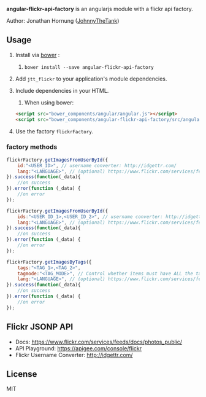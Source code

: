 **angular-flickr-api-factory** is an angularjs module with a flickr api factory.

Author: Jonathan Hornung ([JohnnyTheTank](https://github.com/JohnnyTheTank))

## Usage

1. Install via [bower](http://bower.io/) :
    1. `bower install --save angular-flickr-api-factory`
2. Add `jtt_flickr` to your application's module dependencies.
3. Include dependencies in your HTML.
    1. When using bower:

    ```html
    <script src="bower_components/angular/angular.js"></script>
    <script src="bower_components/angular-flickr-api-factory/src/angular-flickr-api-factory.js"></script>
    ```

4. Use the factory `flickrFactory`.

### factory methods

```js
flickrFactory.getImagesFromUserById({
    id:"<USER_ID>", // username converter: http://idgettr.com/
    lang:"<LANGUAGE>", // (optional) https://www.flickr.com/services/feeds/
}).success(function(_data){
    //on success
}).error(function (_data) {
    //on error
});
```

```js
flickrFactory.getImagesFromUserById({
    ids:"<USER_ID_1>,<USER_ID_2>", // username converter: http://idgettr.com/
    lang:"<LANGUAGE>", // (optional) https://www.flickr.com/services/feeds/
}).success(function(_data){
    //on success
}).error(function (_data) {
    //on error
});
```

```js
flickrFactory.getImagesByTags({
    tags:"<TAG_1>,<TAG_2>",
    tagmode:"<TAG_MODE>", // Control whether items must have ALL the tags (tagmode=all), or ANY (tagmode=any) of the tags. Default is ALL.
    lang:"<LANGUAGE>", // (optional) https://www.flickr.com/services/feeds/
}).success(function(_data){
    //on success
}).error(function (_data) {
    //on error
});
```

## Flickr JSONP API

* Docs: https://www.flickr.com/services/feeds/docs/photos_public/
* API Playground: https://apigee.com/console/flickr
* Flickr Username Converter: http://idgettr.com/


## License

MIT